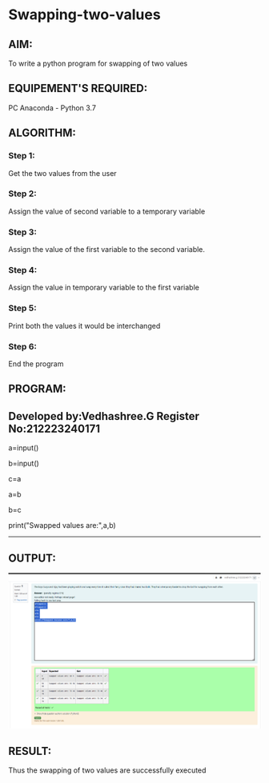 # Swapping-two-values
## AIM:
To write a python program for swapping of two values
## EQUIPEMENT'S REQUIRED: 
PC
Anaconda - Python 3.7
## ALGORITHM: 
### Step 1:
Get the two values from the user
### Step 2: 
Assign the value of second variable to a temporary variable 
### Step 3: 
Assign the value of the first variable to the second variable.
### Step 4:  
Assign the value in temporary variable to the first variable
### Step 5: 
Print both the values it would be interchanged
### Step 6: 
End the program
## PROGRAM:
Developed by:Vedhashree.G
Register No:212223240171 
---

a=input()

b=input()

c=a

a=b

b=c

print("Swapped values are:",a,b)

---
## OUTPUT:
![alt text](image-1.png)





## RESULT:
Thus the swapping of two values are successfully executed




